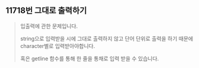 11718번 그대로 출력하기
------------------

> 입출력에 관한 문제입니다.
>
> string으로 입력받을 시에 그대로 출력하지 않고 단어 단위로 출력을 하기 때문에 character별로 입력받아야합니다.
>
> 혹은 getline 함수를 통해 한 줄을 통채로 입력 받을 수 있습니다.